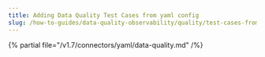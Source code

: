 ```yaml
---
title: Adding Data Quality Test Cases from yaml config
slug: /how-to-guides/data-quality-observability/quality/test-cases-from-yaml-config
---
```


{% partial file="/v1.7/connectors/yaml/data-quality.md" /%}